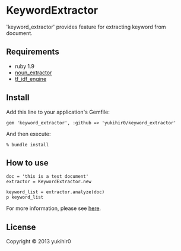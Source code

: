 # KeywordExtractor

'keyword_extractor' provides feature for extracting keyword from document.

## Requirements

- ruby 1.9
- [noun_extractor](https://github.com/yukihir0/noun_extractor)
- [tf_idf_engine](https://github.com/yukihir0/tf_idf_engine)

## Install

Add this line to your application's Gemfile:

 ```
gem 'keyword_extractor', :github => 'yukihir0/keyword_extractor'
```

And then execute:

```
% bundle install
```

## How to use

```
doc = 'this is a test document'
extractor = KeywordExtractor.new

keyword_list = extractor.analyze(doc)
p keyword_list
```

For more information, please see [here](https://github.com/yukihir0/keyword_extractor/blob/master/sample/main.rb).

## License

Copyright &copy; 2013 yukihir0
